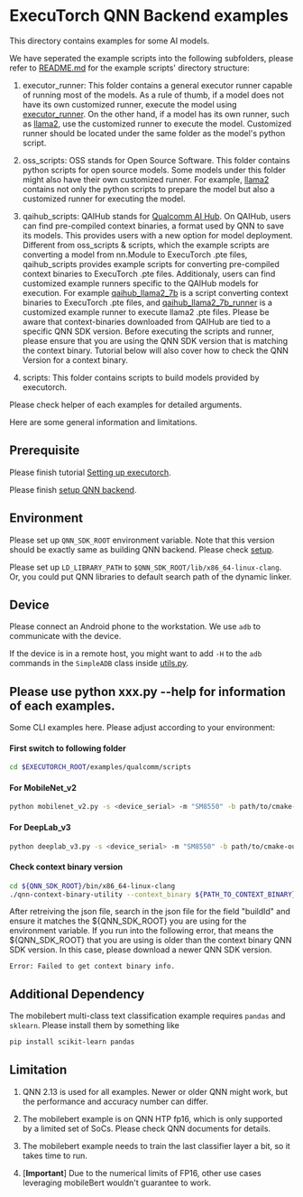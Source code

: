 # ExecuTorch QNN Backend examples

This directory contains examples for some AI models.

We have seperated the example scripts into the following subfolders, please refer to [README.md](../../backends/qualcomm/README.md) for the example scripts' directory structure:

1. executor_runner: This folder contains a general executor runner capable of running most of the models. As a rule of thumb, if a model does not have its own customized runner, execute the model using [executor_runner](./executor_runner/qnn_executor_runner.cpp). On the other hand, if a model has its own runner, such as [llama2](./oss_scripts/llama2/qnn_llama_runner.cpp), use the customized runner to execute the model. Customized runner should be located under the same folder as the model's python script. 

2. oss_scripts: OSS stands for Open Source Software. This folder contains python scripts for open source models. Some models under this folder might also have their own customized runner.
   For example, [llama2](./oss_scripts/llama2/qnn_llama_runner.cpp) contains not only the python scripts to prepare the model but also a customized runner for executing the model.

3. qaihub_scripts: QAIHub stands for [Qualcomm AI Hub](https://aihub.qualcomm.com/). On QAIHub, users can find pre-compiled context binaries, a format used by QNN to save its models. This provides users with a new option for model deployment. Different from oss_scripts & scripts, which the example scripts are converting a model from nn.Module to ExecuTorch .pte files, qaihub_scripts provides example scripts for converting pre-compiled context binaries to ExecuTorch .pte files. Additionaly, users can find customized example runners specific to the QAIHub models for execution. For example [qaihub_llama2_7b](./qaihub_scripts/llama2/qaihub_llama2_7b.py) is a script converting context binaries to ExecuTorch .pte files, and [qaihub_llama2_7b_runner](./qaihub_scripts/llama2/qaihub_llama2_7b_runner.cpp) is a customized example runner to execute llama2 .pte files. Please be aware that context-binaries downloaded from QAIHub are tied to a specific QNN SDK version.
Before executing the scripts and runner, please ensure that you are using the QNN SDK version that is matching the context binary. Tutorial below will also cover how to check the QNN Version for a context binary.

4. scripts: This folder contains scripts to build models provided by executorch.



Please check helper of each examples for detailed arguments.

Here are some general information and limitations.

## Prerequisite

Please finish tutorial [Setting up executorch](https://pytorch.org/executorch/stable/getting-started-setup).

Please finish [setup QNN backend](../../docs/source/build-run-qualcomm-ai-engine-direct-backend.md).

## Environment

Please set up `QNN_SDK_ROOT` environment variable.
Note that this version should be exactly same as building QNN backend.
Please check [setup](../../docs/source/build-run-qualcomm-ai-engine-direct-backend.md).

Please set up `LD_LIBRARY_PATH` to `$QNN_SDK_ROOT/lib/x86_64-linux-clang`.
Or, you could put QNN libraries to default search path of the dynamic linker.

## Device

Please connect an Android phone to the workstation. We use `adb` to communicate with the device.

If the device is in a remote host, you might want to add `-H` to the `adb`
commands in the `SimpleADB` class inside [utils.py](utils.py).

## Please use python xxx.py --help for information of each examples.

Some CLI examples here. Please adjust according to your environment:

#### First switch to following folder
```bash
cd $EXECUTORCH_ROOT/examples/qualcomm/scripts
```

#### For MobileNet_v2
```bash
python mobilenet_v2.py -s <device_serial> -m "SM8550" -b path/to/cmake-out-android/ -d /path/to/imagenet-mini/val
```

#### For DeepLab_v3
```bash
python deeplab_v3.py -s <device_serial> -m "SM8550" -b path/to/cmake-out-android/ --download
```

#### Check context binary version
```bash
cd ${QNN_SDK_ROOT}/bin/x86_64-linux-clang
./qnn-context-binary-utility --context_binary ${PATH_TO_CONTEXT_BINARY} --json_file ${OUTPUT_JSON_NAME}
```
After retreiving the json file, search in the json file for the field "buildId" and ensure it matches the ${QNN_SDK_ROOT} you are using for the environment variable.
If you run into the following error, that means the ${QNN_SDK_ROOT} that you are using is older than the context binary QNN SDK version. In this case, please download a newer QNN SDK version.
```
Error: Failed to get context binary info.
```

## Additional Dependency

The mobilebert multi-class text classification example requires `pandas` and `sklearn`.
Please install them by something like

```bash
pip install scikit-learn pandas
```

## Limitation

1. QNN 2.13 is used for all examples. Newer or older QNN might work,
but the performance and accuracy number can differ.

2. The mobilebert example is on QNN HTP fp16, which is only supported by a limited
set of SoCs. Please check QNN documents for details.

3. The mobilebert example needs to train the last classifier layer a bit, so it takes
time to run.

4. [**Important**] Due to the numerical limits of FP16, other use cases leveraging mobileBert wouldn't
guarantee to work.
